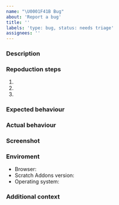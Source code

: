 ```yaml
---
name: "\U0001F41B Bug"
about: 'Report a bug'
title: ''
labels: 'type: bug, status: needs triage'
assignees: ''
---
```


<!--

READ BEFORE CREATING!

- Avoid creating duplicates! Read the FAQ page and search through Issues and Discussions before creating one.
- Try to do a simple but descriptive title, and include detailed information in here. This could save a lot of time and help us fix issues swiftly.
- Make sure to use the latest version of Scratch Addons.
- Asking for help should be done on Discussions or our Discord server. Return to the last page for the links.

FAQ: https://scratchaddons.com/faq
Return to the last page: https://github.com/ScratchAddons/ScratchAddons/issues/new/choose

-->

### Description

<!-- Include a clear and concise description of what the bug is. -->

### Repoduction steps

<!-- Provide an unambiguous set of steps to reproduce this bug, and/or a link to a live example. -->

1. 
2. 
3. 

### Expected behaviour

<!-- Include a description of what should happen. -->

### Actual behaviour

<!-- Include a description of what actually happened. -->

### Screenshot

<!-- If applicable, add screenshots to help explain your problem. -->

### Enviroment

<!-- Include information related to your enviroment/device. -->

- Browser: <!-- e.g. Chrome 89 -->
- Scratch Addons version: <!-- e.g. 1.10.0, for pre-releases, include hash if possible -->
- Operating system: <!-- e.g. Windows -->

### Additional context

<!-- Add any other information/context about the problem here. -->
